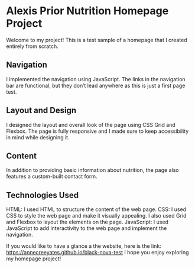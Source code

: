# **Alexis Prior Nutrition Homepage Project**

Welcome to my project! This is a test sample of a homepage that I created entirely from scratch.

## **Navigation**

I implemented the navigation using JavaScript. The links in the navigation bar are functional, but they don’t lead anywhere as this is just a first page test.

## **Layout and Design**

I designed the layout and overall look of the page using CSS Grid and Flexbox. The page is fully responsive and I made sure to keep accessibility in mind while designing it.

## **Content**

In addition to providing basic information about nutrition, the page also features a custom-built contact form.

## **Technologies Used**

HTML: I used HTML to structure the content of the web page.
CSS: I used CSS to style the web page and make it visually appealing. I also used Grid and Flexbox to layout the elements on the page.
JavaScript: I used JavaScript to add interactivity to the web page and implement the navigation.

If you would like to have a glance a the website, here is the link: https://annecreeyates.github.io/black-nova-test
I hope you enjoy exploring my homepage project!
